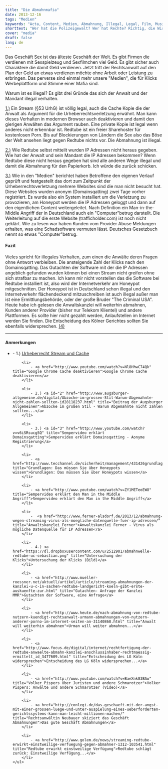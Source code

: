 ```yaml
---
title: "Die Abmahnmafia"
date: 2013-12-16
tags: "Medien"
keywords: "Acta, Content, Medien, Abmahnung, Illegal, Legal, Film, Musik, Stream, Streaming"
shorttext: "Wer hat die Polizeigewalt? Wer hat Rechte? Richtig, die Wirtschaft selbst wenn diese noch unfähiger sind als andere und wir das Volk werden kriminalisiert..."
cover: "media"
draft: false
lang: de
---
```


Das Geschäft Sex ist das älteste Geschäft der Welt. Es gibt Firmen die verdienen mit Sexspielzeug und Sexfilmchen viel Geld. Es gibt sicher auch Charaktere die damit Geld verdienen. Jetzt tritt der Rechtsanwalt auf den Plan der Geld an etwas verdienen möchte ohne Arbeit oder Leistung zu erbringen. Das perverse sind einmal mehr unsere "Medien", die für Klicks Werbeplattform und Stimme einer Mafia sind.

Warum ist es illegal? Es gibt drei Gründe das sich der Anwalt und der Mandant illegal verhalten.

<a href="#1">1.)</a> Ein Stream (§53 UrhG) ist völlig legal, auch die Cache Kopie die der Anwalt als Argument für die Urheberrechtsverletzung erwähnt. Man kann dieses Verhalten in modernen Browser auch deaktivieren und damit den gierigen Anwälten das Argument rauben. Eine private Kopie ist legal wenn anderes nicht erkennbar ist. Redtube ist ein freier Sharehoster für kostenlosen Porn. Bis auf Blockierungen von Ländern die Sex also das Böse der Welt ansehen liegt gegen Redtube nichts vor. Die Abmahnung ist illegal.

<a href="#2">2.)</a> Wie Redtube selbst mitteilt wurden IP Adressen nicht heraus gegeben. Wie hat der Anwalt und sein Mandant die IP Adressen bekommen? Wenn Redtube diese nicht heraus gegeben hat sind alle anderen Wege illegal und damit die Abmahnung für den Papierkorb. Ich würde die zurück schicken. 

<a href="#3">3.)</a> Wie in den "Medien" berichtet haben Betroffene den eigenen Verlauf geprüft und festgestellt das dort zum Zeitpunkt der Urheberrechtsverletzung mehrere Websites sind die man nicht besucht hat. Diese Websites wurden anonym (Domainsqatting) zwei Tage vorher registriert. Es wurde also ein System installiert um die Verletzung zu provozieren, am Honeypot werden die IP Adressen geloggt und dann auf den eigentlichen Content weitergeleitet. Nach Definition ein Man-in-the-Middle Angriff der in Deutschland auch ein "Computer"betrug darstellt. Die Weiterleitung auf die erste Website (trafficholder.com) ist noch nicht geklärt. Wie zu lesen war haben Kunden vom Provider Abuse Meldungen erhalten, was eine Schadsoftware vermuten lässt. Deutsches Gesetzbuch nennt so etwas "Computer"betrug.

#### Fazit

Vieles spricht für illegales Verhalten, zum einen die Anwälte deren Fragen ohne Antwort verbleiben. Die ansteigende Zahl der Klicks nach den Domainsqatting. Das Gutachten der Software mit der die IP Adressen angeblich gefunden wurden können bei einen Stream nicht greifen ohne sich strafbar zu machen. Ich kann mir nicht vorstellen das die Software bei Redtube installiert ist, also wird der Internetverkehr am Honeypot mitgeschnitten. Der Honeypot ist in Deutschland schon illegal und den Internetverkehr flächendeckend mitzuschreiben ist auch illegal außer man ist eine Ermittlungsbehörde, oder der große Bruder "The Criminal USA". Heute habe ich gelesen die Anwaltskanzlei will weiterhin abmahnen, Kunden anderer Provider (bisher nur Telekom Klientel) und andere Plattformen. Es sollte hier nicht gezahlt werden, Anlaufstellen im Internet werden Sie finden. Die Entscheidung des Kölner Gerichtes sollten Sie ebenfalls widersprechen. <a href="#4">(4)</a>

***

#### Anmerkungen

<div class="quellen">
    <ul>
        <li>
            - 1.) <a id="1" href="http://www.youtube.com/watch?v=_g9rrTwrPIo" title="Urheberrecht Stream und Cache">Urheberrecht Stream und Cache</a>
        </li>

        <li>
            - <a href="http://www.youtube.com/watch?v=Nl8HhwC74Qk" title="Google Chrome Cache deaktivieren">Google Chrome Cache deaktivieren</a>
        </li>

        <li>
            - 2.) <a id="2" href="http://www.augsburger-allgemeine.de/digital/Abzocke-im-grossen-Stil-Warum-Abgemahnte-nicht-zahlen-sollten-id28118237.html" title="Beitrag der Augsburger Allgemeinen">Abzocke im großen Stil - Warum Abgemahnte nicht zahlen sollten...</a>
        </li>

        <li>
            - 3.) <a id="3" href="http://www.youtube.com/watch?v=v6iSRsucgSQ" title="Sempervideo erklärt Domainsqatting">Sempervideo erklärt Domainsqatting - Aonyme Registrierung</a>
        </li>

        <li>
            - <a href="http://www.tecchannel.de/sicherheit/management/431426grundlagen_das_muessen_sie_ueber_honeypots_wissen/index2.html" title="Grundlagen: Das müssen Sie über Honeypots wissen">Grundlagen: Das müssen Sie über Honeypots wissen</a>
        </li>

        <li>
            - <a href="http://www.youtube.com/watch?v=ZY1METeoEW8" title="Sempervideo erklärt den Man in the Middle Angriff">Sempervideo erklärt den Man in the Middle Angriff</a>
        </li>

        <li>
            -  <a href="http://www.ferner-alsdorf.de/2013/12/abmahnung-wegen-streaming-virus-als-moegliche-datenquelle-fuer-ip-adressen/" title="Anwaltskanzlei Ferner">Anwaltskanzlei Ferner - Virus als mögliche Datenquelle für IP Adressen</a>
        </li>

        <li>
            - 4.) <a href="https://dl.dropboxusercontent.com/u/2512901/abmahnwelle-redtube-uc-sebastian.png" title="Untersuchung der Klicks">Untersuchung der Klicks (Bild)</a>
        </li>

        <li>
            - <a href="http://www.mueller-roessner.net/aktuell/artikel/article/streaming-abmahnungen-der-kanzlei-u-c-in-sachen-redtube-landgericht-koeln-gibt-erste-auskuenfte-zur.html" title="Gutachten- Anfrage der Kanzlei MMR">Gutachten der Software, eine Anfrage</a>
        </li>

        <li>
            - <a href="http://www.heute.de/nach-abmahnung-von-redtube-nutzern-kuendigt-rechtsanwalt-urmann-abmahnungen-von-nutzern-anderer-porno-im-internet-seiten-an-31140868.html" title="Anwalt will weiterhin abmahnen">Urman will weiter abmahnen...</a>
        </li>

        <li>
            - <a href="http://www.focus.de/digital/internet/rechtfertigung-der-redtube-anwaelte-abmahn-kanzlei-anschlussinhaber-rechtmaessig-ermittelt_id_3477609.html" title="Entscheidung des LG Köln widersprechen">Entscheidung des LG Köln widersprechen...</a>
        </li>

        <li>
            - <a href="http://www.youtube.com/watch?v=BaeXnk83BAw" title="Volker Pispers über Juristen und andere Schmarotzer">Volker Pispers: Anwälte und andere Schmarotzer (Video)</a>
        </li>

        <li>
            - <a href="http://conlegi.de/das-geschaeft-mit-der-angst-mit-einer-grossen-luege-und-unter-auspielung-eines-ueberforderten-gerichtssystems-kann-man-leicht-millionen-machen/" title="Rechtsanwältin Neubauer skiziert das Geschäft Abmahnungen">Das gute Geschäft Abmahnungen</a>
        </li>

        <li>
            - <a href="http://www.golem.de/news/streaming-redtube-erwirkt-einstweilige-verfuegung-gegen-abmahner-1312-103541.html" title="Redtube erwirkt einstweilige Verfügung">Redtube schlägt zurück: Einstweilige Verfügung...</a>
        </li>
    </ul>
</div>
